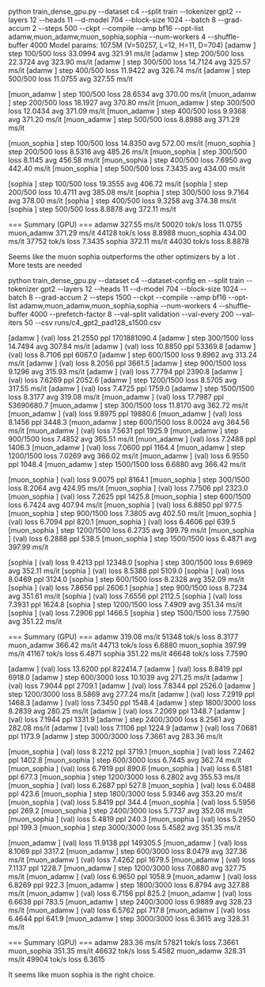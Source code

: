 python train_dense_gpu.py --dataset c4 --split train --tokenizer gpt2 --layers 12 --heads 11 --d-model 704 --block-size 1024 --batch 8 --grad-accum 2 --steps 500 --ckpt --compile --amp bf16 --opt-list adamw,muon_adamw,muon_sophia,sophia --num-workers 4 --shuffle-buffer 4000
Model params: 107.5M  (V=50257, L=12, H=11, D=704)
[adamw       ] step  100/500  loss 33.0994  avg 321.91 ms/it
[adamw       ] step  200/500  loss 22.3724  avg 323.90 ms/it
[adamw       ] step  300/500  loss 14.7124  avg 325.57 ms/it
[adamw       ] step  400/500  loss 11.9422  avg 326.74 ms/it
[adamw       ] step  500/500  loss 11.0755  avg 327.55 ms/it

[muon_adamw  ] step  100/500  loss 28.6534  avg 370.00 ms/it
[muon_adamw  ] step  200/500  loss 18.1927  avg 370.80 ms/it
[muon_adamw  ] step  300/500  loss 12.0434  avg 371.09 ms/it
[muon_adamw  ] step  400/500  loss 9.9368  avg 371.20 ms/it
[muon_adamw  ] step  500/500  loss 8.8988  avg 371.29 ms/it

[muon_sophia ] step  100/500  loss 14.8350  avg 572.00 ms/it
[muon_sophia ] step  200/500  loss 8.5316  avg 485.26 ms/it
[muon_sophia ] step  300/500  loss 8.1145  avg 456.58 ms/it
[muon_sophia ] step  400/500  loss 7.6950  avg 442.40 ms/it
[muon_sophia ] step  500/500  loss 7.3435  avg 434.00 ms/it

[sophia      ] step  100/500  loss 19.3555  avg 406.72 ms/it
[sophia      ] step  200/500  loss 10.4711  avg 385.08 ms/it
[sophia      ] step  300/500  loss 9.7164  avg 378.00 ms/it
[sophia      ] step  400/500  loss 9.3258  avg 374.38 ms/it
[sophia      ] step  500/500  loss 8.8878  avg 372.11 ms/it

=== Summary (GPU) ===
adamw         327.55 ms/it       50020 tok/s   loss 11.0755
muon_adamw    371.29 ms/it       44128 tok/s   loss 8.8988
muon_sophia   434.00 ms/it       37752 tok/s   loss 7.3435
sophia        372.11 ms/it       44030 tok/s   loss 8.8878


Seems like the muon sophia outperforms the other optimizers by a lot . More tests are needed



python train_dense_gpu.py --dataset c4 --dataset-config en --split train --tokenizer gpt2 --layers 12 --heads 11 --d-model 704 --block-size 1024 --batch 8 --grad-accum 2 --steps 1500 --ckpt --compile --amp bf16 --opt-list adamw,muon_adamw,muon_sophia,sophia --num-workers 4 --shuffle-buffer 4000 --prefetch-factor 8 --val-split validation --val-every 200 --val-iters 50 --csv runs/c4_gpt2_pad128_s1500.csv

[adamw       ]   (val) loss 21.2550  ppl 1701881090.4
[adamw       ] step  300/1500  loss 14.7494  avg 307.84 ms/it
[adamw       ]   (val) loss 10.8850  ppl 53369.8
[adamw       ]   (val) loss 8.7106  ppl 6067.0
[adamw       ] step  600/1500  loss 9.8962  avg 313.24 ms/it
[adamw       ]   (val) loss 8.2056  ppl 3661.5
[adamw       ] step  900/1500  loss 9.1296  avg 315.93 ms/it
[adamw       ]   (val) loss 7.7794  ppl 2390.8
[adamw       ]   (val) loss 7.6269  ppl 2052.6
[adamw       ] step 1200/1500  loss 8.5705  avg 317.55 ms/it
[adamw       ]   (val) loss 7.4725  ppl 1759.0
[adamw       ] step 1500/1500  loss 8.3177  avg 319.08 ms/it
[muon_adamw  ]   (val) loss 17.7987  ppl 53690680.7
[muon_adamw  ] step  300/1500  loss 11.8170  avg 362.72 ms/it
[muon_adamw  ]   (val) loss 9.8975  ppl 19880.6
[muon_adamw  ]   (val) loss 8.1456  ppl 3448.3
[muon_adamw  ] step  600/1500  loss 8.0024  avg 364.56 ms/it
[muon_adamw  ]   (val) loss 7.5631  ppl 1925.9
[muon_adamw  ] step  900/1500  loss 7.4852  avg 365.51 ms/it
[muon_adamw  ]   (val) loss 7.2488  ppl 1406.3
[muon_adamw  ]   (val) loss 7.0600  ppl 1164.4
[muon_adamw  ] step 1200/1500  loss 7.0269  avg 366.02 ms/it
[muon_adamw  ]   (val) loss 6.9550  ppl 1048.4
[muon_adamw  ] step 1500/1500  loss 6.6880  avg 366.42 ms/it

[muon_sophia ]   (val) loss 9.0075  ppl 8164.1
[muon_sophia ] step  300/1500  loss 8.2064  avg 424.95 ms/it
[muon_sophia ]   (val) loss 7.7506  ppl 2323.0
[muon_sophia ]   (val) loss 7.2625  ppl 1425.8
[muon_sophia ] step  600/1500  loss 6.7424  avg 407.94 ms/it
[muon_sophia ]   (val) loss 6.8850  ppl 977.5
[muon_sophia ] step  900/1500  loss 7.3805  avg 402.50 ms/it
[muon_sophia ]   (val) loss 6.7094  ppl 820.1
[muon_sophia ]   (val) loss 6.4606  ppl 639.5
[muon_sophia ] step 1200/1500  loss 6.2735  avg 399.79 ms/it
[muon_sophia ]   (val) loss 6.2888  ppl 538.5
[muon_sophia ] step 1500/1500  loss 6.4871  avg 397.99 ms/it


[sophia      ]   (val) loss 9.4213  ppl 12348.0
[sophia      ] step  300/1500  loss 9.6969  avg 352.11 ms/it
[sophia      ]   (val) loss 8.5388  ppl 5109.0
[sophia      ]   (val) loss 8.0469  ppl 3124.0
[sophia      ] step  600/1500  loss 8.2328  avg 352.09 ms/it
[sophia      ]   (val) loss 7.8656  ppl 2606.1
[sophia      ] step  900/1500  loss 8.7234  avg 351.61 ms/it
[sophia      ]   (val) loss 7.6556  ppl 2112.5
[sophia      ]   (val) loss 7.3931  ppl 1624.8
[sophia      ] step 1200/1500  loss 7.4909  avg 351.34 ms/it
[sophia      ]   (val) loss 7.2906  ppl 1466.5
[sophia      ] step 1500/1500  loss 7.7590  avg 351.22 ms/it

=== Summary (GPU) ===
adamw         319.08 ms/it       51348 tok/s   loss 8.3177
muon_adamw    366.42 ms/it       44713 tok/s   loss 6.6880
muon_sophia   397.99 ms/it       41167 tok/s   loss 6.4871
sophia        351.22 ms/it       46648 tok/s   loss 7.7590



[adamw       ]   (val) loss 13.6200  ppl 822414.7
[adamw       ]   (val) loss 8.8419  ppl 6918.0
[adamw       ] step  600/3000  loss 10.1039  avg 271.25 ms/it
[adamw       ]   (val) loss 7.9044  ppl 2709.1
[adamw       ]   (val) loss 7.8344  ppl 2526.0
[adamw       ] step 1200/3000  loss 8.5869  avg 277.24 ms/it
[adamw       ]   (val) loss 7.2919  ppl 1468.3
[adamw       ]   (val) loss 7.3450  ppl 1548.4
[adamw       ] step 1800/3000  loss 8.2839  avg 280.25 ms/it
[adamw       ]   (val) loss 7.2069  ppl 1348.7
[adamw       ]   (val) loss 7.1944  ppl 1331.9
[adamw       ] step 2400/3000  loss 8.2561  avg 282.08 ms/it
[adamw       ]   (val) loss 7.1106  ppl 1224.9
[adamw       ]   (val) loss 7.0681  ppl 1173.9
[adamw       ] step 3000/3000  loss 7.3661  avg 283.36 ms/it

[muon_sophia ]   (val) loss 8.2212  ppl 3719.1
[muon_sophia ]   (val) loss 7.2462  ppl 1402.8
[muon_sophia ] step  600/3000  loss 6.7445  avg 362.74 ms/it
[muon_sophia ]   (val) loss 6.7919  ppl 890.6
[muon_sophia ]   (val) loss 6.5181  ppl 677.3
[muon_sophia ] step 1200/3000  loss 6.2802  avg 355.53 ms/it
[muon_sophia ]   (val) loss 6.2687  ppl 527.8
[muon_sophia ]   (val) loss 6.0488  ppl 423.6
[muon_sophia ] step 1800/3000  loss 5.9346  avg 353.20 ms/it
[muon_sophia ]   (val) loss 5.8419  ppl 344.4
[muon_sophia ]   (val) loss 5.5956  ppl 269.2
[muon_sophia ] step 2400/3000  loss 5.7737  avg 352.08 ms/it
[muon_sophia ]   (val) loss 5.4819  ppl 240.3
[muon_sophia ]   (val) loss 5.2950  ppl 199.3
[muon_sophia ] step 3000/3000  loss 5.4582  avg 351.35 ms/it


[muon_adamw  ]   (val) loss 11.9138  ppl 149305.5
[muon_adamw  ]   (val) loss 8.1069  ppl 3317.2
[muon_adamw  ] step  600/3000  loss 8.0479  avg 327.36 ms/it
[muon_adamw  ]   (val) loss 7.4262  ppl 1679.5
[muon_adamw  ]   (val) loss 7.1137  ppl 1228.7
[muon_adamw  ] step 1200/3000  loss 7.0880  avg 327.75 ms/it
[muon_adamw  ]   (val) loss 6.9650  ppl 1058.9
[muon_adamw  ]   (val) loss 6.8269  ppl 922.3
[muon_adamw  ] step 1800/3000  loss 6.8794  avg 327.88 ms/it
[muon_adamw  ]   (val) loss 6.7156  ppl 825.2
[muon_adamw  ]   (val) loss 6.6638  ppl 783.5
[muon_adamw  ] step 2400/3000  loss 6.9889  avg 328.23 ms/it
[muon_adamw  ]   (val) loss 6.5762  ppl 717.8
[muon_adamw  ]   (val) loss 6.4644  ppl 641.9
[muon_adamw  ] step 3000/3000  loss 6.3615  avg 328.31 ms/it

=== Summary (GPU) ===
adamw         283.36 ms/it       57821 tok/s   loss 7.3661
muon_sophia   351.35 ms/it       46632 tok/s   loss 5.4582
muon_adamw    328.31 ms/it       49904 tok/s   loss 6.3615


It seems like muon sophia is the right choice. 